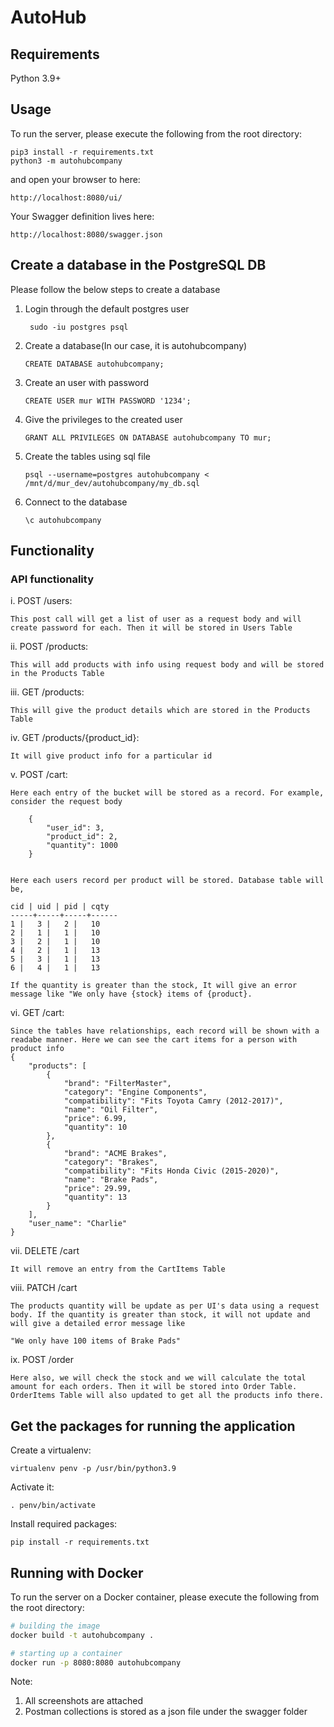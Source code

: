# AutoHub

## Requirements
Python 3.9+

## Usage
To run the server, please execute the following from the root directory:

```
pip3 install -r requirements.txt
python3 -m autohubcompany
```

and open your browser to here:

```
http://localhost:8080/ui/
```

Your Swagger definition lives here:

```
http://localhost:8080/swagger.json
```

## Create a database in the PostgreSQL DB

Please follow the below steps to create a database
1. Login through the default postgres user
   ```
    sudo -iu postgres psql
   ```
2. Create a database(In our case, it is autohubcompany)
   ```
   CREATE DATABASE autohubcompany;
   ```
3. Create an user with password
   ```
   CREATE USER mur WITH PASSWORD '1234';
   ```
4. Give the privileges to the created user
   ```
   GRANT ALL PRIVILEGES ON DATABASE autohubcompany TO mur;
   ```
5. Create the tables using sql file
   ```
   psql --username=postgres autohubcompany < /mnt/d/mur_dev/autohubcompany/my_db.sql
   ```
6. Connect to the database
   ```
   \c autohubcompany
   ```

## Functionality

### API functionality

i. POST /users:

    This post call will get a list of user as a request body and will create password for each. Then it will be stored in Users Table

ii. POST /products:

    This will add products with info using request body and will be stored in the Products Table

iii. GET /products:

    This will give the product details which are stored in the Products Table

iv. GET /products/{product_id}:

    It will give product info for a particular id

v. POST /cart:

    Here each entry of the bucket will be stored as a record. For example, consider the request body 

        {
            "user_id": 3,
            "product_id": 2,
            "quantity": 1000
        }
    

    Here each users record per product will be stored. Database table will be,
    
    cid | uid | pid | cqty 
    -----+-----+-----+------
    1 |   3 |   2 |   10
    2 |   1 |   1 |   10
    3 |   2 |   1 |   10
    4 |   2 |   1 |   13
    5 |   3 |   1 |   13
    6 |   4 |   1 |   13

    If the quantity is greater than the stock, It will give an error message like "We only have {stock} items of {product}.
    
vi. GET /cart:

    Since the tables have relationships, each record will be shown with a readabe manner. Here we can see the cart items for a person with product info
    {
        "products": [
            {
                "brand": "FilterMaster",
                "category": "Engine Components",
                "compatibility": "Fits Toyota Camry (2012-2017)",
                "name": "Oil Filter",
                "price": 6.99,
                "quantity": 10
            },
            {
                "brand": "ACME Brakes",
                "category": "Brakes",
                "compatibility": "Fits Honda Civic (2015-2020)",
                "name": "Brake Pads",
                "price": 29.99,
                "quantity": 13
            }
        ],
        "user_name": "Charlie"
    }

vii. DELETE /cart

    It will remove an entry from the CartItems Table

viii. PATCH /cart

    The products quantity will be update as per UI's data using a request body. If the quantity is greater than stock, it will not update and will give a detailed error message like

    "We only have 100 items of Brake Pads"

ix. POST /order

    Here also, we will check the stock and we will calculate the total amount for each orders. Then it will be stored into Order Table. OrderItems Table will also updated to get all the products info there.

## Get the packages for running the application
Create a virtualenv:
```
virtualenv penv -p /usr/bin/python3.9
```

Activate it:
```
. penv/bin/activate
```

Install required packages:
```
pip install -r requirements.txt
```

## Running with Docker

To run the server on a Docker container, please execute the following from the root directory:

```bash
# building the image
docker build -t autohubcompany .

# starting up a container
docker run -p 8080:8080 autohubcompany
```

Note:

1. All screenshots are attached
2. Postman collections is stored as a json file under the swagger folder